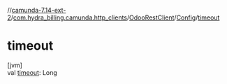 //[camunda-7.14-ext-2](../../../../index.md)/[com.hydra_billing.camunda.http_clients](../../index.md)/[OdooRestClient](../index.md)/[Config](index.md)/[timeout](timeout.md)

# timeout

[jvm]\
val [timeout](timeout.md): Long
